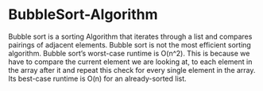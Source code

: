 # BubbleSort-Algorithm
Bubble sort is a sorting Algorithm that iterates through a list and compares pairings of adjacent elements. Bubble sort is not the most efficient sorting algorithm. Bubble sort’s worst-case runtime is O(n^2). This is because we have to compare the current element we are looking at, to each element in the array after it and repeat this check for every single element in the array. Its best-case runtime is O(n) for an already-sorted list.
